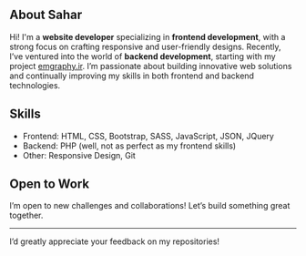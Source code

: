 ## About Sahar

Hi! I'm a **website developer** specializing in **frontend development**, with a strong focus on crafting responsive and user-friendly designs. Recently, I’ve ventured into the world of **backend development**, starting with my project [emgraphy.ir](https://emgraphy.ir).
I’m passionate about building innovative web solutions and continually improving my skills in both frontend and backend technologies.

## Skills

- Frontend: HTML, CSS, Bootstrap, SASS, JavaScript, JSON, JQuery
- Backend: PHP (well, not as perfect as my frontend skills)
- Other: Responsive Design, Git

## Open to Work

I’m open to new challenges and collaborations! Let’s build something great together.  

---

I’d greatly appreciate your feedback on my repositories!
